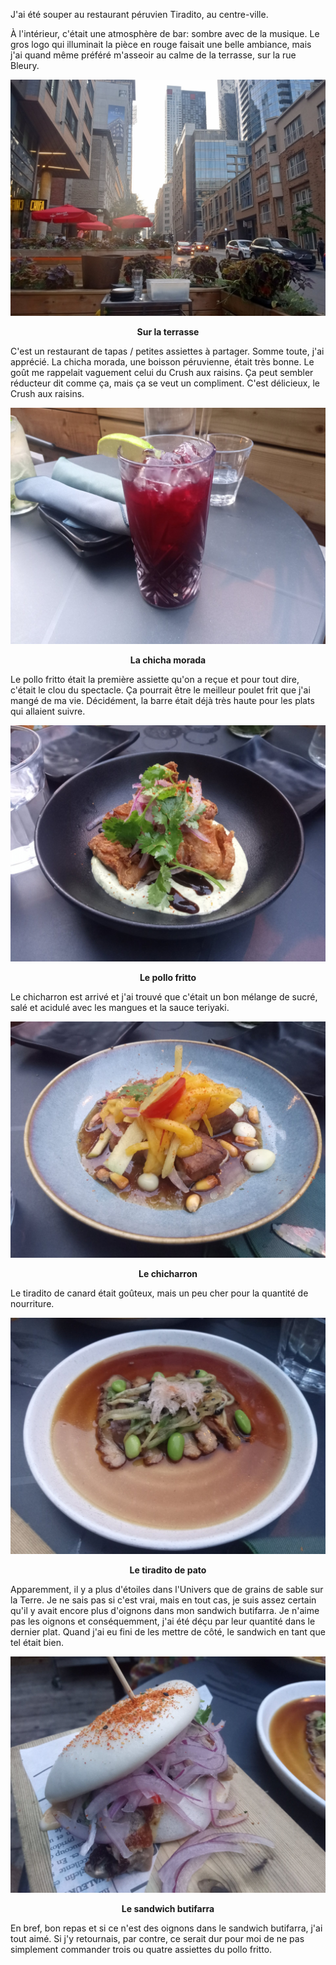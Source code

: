 J'ai été souper au restaurant péruvien Tiradito, au centre-ville.

À l'intérieur, c'était une atmosphère de bar: sombre avec de la musique. Le gros logo qui illuminait la pièce en rouge faisait une belle ambiance, mais j'ai quand même préféré m'asseoir au calme de la terrasse, sur la rue Bleury.

![Terrasse](/assets/2024/08/20240802_tiradito/table.jpg)
<p align="center"><b>Sur la terrasse</b></p>

C'est un restaurant de tapas / petites assiettes à partager. Somme toute, j'ai apprécié. La chicha morada, une boisson péruvienne, était très bonne. Le goût me rappelait vaguement celui du Crush aux raisins. Ça peut sembler réducteur dit comme ça, mais ça se veut un compliment. C'est délicieux, le Crush aux raisins.

![Chicha Morada](/assets/2024/08/20240802_tiradito/chicha_morada.jpg)
<p align="center"><b>La chicha morada</b></p>

Le pollo fritto était la première assiette qu'on a reçue et pour tout dire, c'était le clou du spectacle. Ça pourrait être le meilleur poulet frit que j'ai mangé de ma vie. Décidément, la barre était déjà très haute pour les plats qui allaient suivre.

![Pollo Fritto](/assets/2024/08/20240802_tiradito/pollo_fritto.jpg)
<p align="center"><b>Le pollo fritto</b></p>

Le chicharron est arrivé et j'ai trouvé que c'était un bon mélange de sucré, salé et acidulé avec les mangues et la sauce teriyaki.

![Chicharron](/assets/2024/08/20240802_tiradito/chicharron.jpg)
<p align="center"><b>Le chicharron</b></p>

Le tiradito de canard était goûteux, mais un peu cher pour la quantité de nourriture.

![Tiradito de pato](/assets/2024/08/20240802_tiradito/tiradito_de_pato.jpg)
<p align="center"><b>Le tiradito de pato</b></p>

Apparemment, il y a plus d'étoiles dans l'Univers que de grains de sable sur la Terre. Je ne sais pas si c'est vrai, mais en tout cas, je suis assez certain qu'il y avait encore plus d'oignons dans mon sandwich butifarra. Je n'aime pas les oignons et conséquemment, j'ai été déçu par leur quantité dans le dernier plat. Quand j'ai eu fini de les mettre de côté, le sandwich en tant que tel était bien.

![Sandwich butifarra](/assets/2024/08/20240802_tiradito/butifarra.jpg)
<p align="center"><b>Le sandwich butifarra</b></p>

En bref, bon repas et si ce n'est des oignons dans le sandwich butifarra, j'ai tout aimé. Si j'y retournais, par contre, ce serait dur pour moi de ne pas simplement commander trois ou quatre assiettes du pollo fritto.
